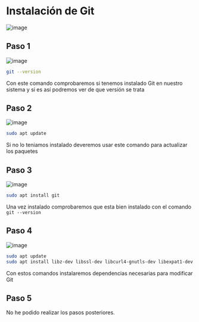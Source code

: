 # Instalación de Git
![image](https://user-images.githubusercontent.com/91153605/139741290-b476f342-9c39-42fb-85a7-4ec4f7e98dd6.png)

## Paso 1
![image](https://user-images.githubusercontent.com/91153605/139737145-bedf2267-c7ac-4d66-8f1f-b547cc9a69d5.png)

```bash 
git --version
```
Con este comando comprobaremos si tenemos instalado Git en nuestro sistema y si es así podremos ver de que versión se trata

## Paso 2
![image](https://user-images.githubusercontent.com/91153605/139737319-7366079c-3e3a-4517-9a28-f24f1cfe2b5b.png)
```bash
sudo apt update
```
Si no lo teniamos instalado deveremos usar este comando para actualizar los paquetes
## Paso 3
![image](https://user-images.githubusercontent.com/91153605/139737414-e9d908e4-d59c-4164-9110-9f74ee2f4a7b.png)
```bash
sudo apt install git
```
Una vez instalado comprobaremos que esta bien instalado con el comando ```git --version ```
## Paso 4
![image](https://user-images.githubusercontent.com/91153605/139737566-6fd84aa9-5822-4d8f-9f24-d8db80e62604.png)

```bash
sudo apt update
sudo apt install libz-dev libssl-dev libcurl4-gnutls-dev libexpat1-dev gettext cmake gcc
```
Con estos comandos instalaremos dependencias necesarias para modificar Git

## Paso 5
No he podido realizar los pasos posteriores.
